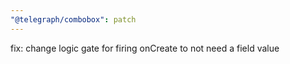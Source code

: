 ```yaml
---
"@telegraph/combobox": patch
---
```


fix: change logic gate for firing onCreate to not need a field value
